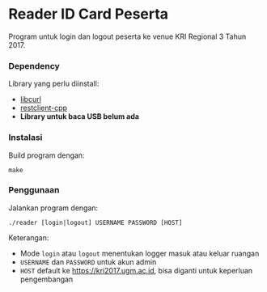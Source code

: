 # Reader ID Card Peserta

Program untuk login dan logout peserta ke venue KRI Regional 3 Tahun 2017.

### Dependency
Library yang perlu diinstall:
- [libcurl](http://curl.haxx.se/libcurl/)
- [restclient-cpp](https://github.com/mrtazz/restclient-cpp)
- **Library untuk baca USB belum ada**

### Instalasi
Build program dengan:

```shell
make
```

### Penggunaan
Jalankan program dengan:

```shell
./reader [login|logout] USERNAME PASSWORD [HOST]
```

Keterangan:
- Mode `login` atau `logout` menentukan logger masuk atau keluar ruangan
- `USERNAME` dan `PASSWORD` untuk akun admin
- `HOST` default ke https://kri2017.ugm.ac.id, bisa diganti untuk keperluan pengembangan
